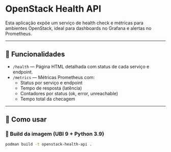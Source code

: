 # OpenStack Health API

Esta aplicação expõe um serviço de health check e métricas para ambientes OpenStack, ideal para dashboards no Grafana e alertas no Prometheus.

---

## 🔧 Funcionalidades

- `/health` — Página HTML detalhada com status de cada serviço e endpoint.
- `/metrics` — Métricas Prometheus com:
  - Status por serviço e endpoint
  - Tempo de resposta (latência)
  - Contadores por status (ok, error, unreachable)
  - Tempo total da checagem

---

## 🚀 Como usar

### 🐳 Build da imagem (UBI 9 + Python 3.9)

```bash
podman build -t openstack-health-api .
